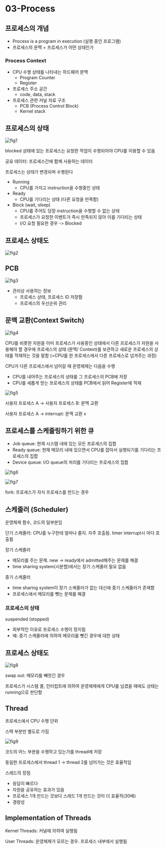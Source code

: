 # 03-Process
## 프로세스의 개념
- Process is a program in execution (실행 중인 프로그램)
- 프로세스의 문맥 = 프로세스가 어떤 상태인가
### Process Context
- CPU 수행 상태를 나타내는 하드웨어 문맥
  - Program Counter
  - Register
- 프로세스 주소 공간
  - code, data, stack
- 프로세스 관련 커널 자료 구조
  - PCB (Process Control Block)
  - Kernel stack
## 프로세스의 상태

![fig1](./img/03-Fig1.png)

blocked 상태에 있는 프로세스는 요청한 작업이 수행되어야 CPU를 이용할 수 있음

공유 데이터: 프로세스간에 함께 사용하는 데이터

프로세스는 상태가 변경되며 수행된다
- Running
  - CPU를 가지고 instruction을 수행중인 상태
- Ready
  - CPU를 기다리는 상태 (다른 요청을 만족함)
- Block (wait, sleep)
  - CPU를 주어도 당장 instruction을 수행할 수 없는 상태
  - 프로세스가 요청한 이벤트가 즉시 만족되지 않아 이를 기다리는 상태
  - I/O 요청 필요한 경우 -> Blocked
## 프로세스 상태도

![fig2](./img/03-Fig2.png)

## PCB

![fig3](./img/03-Fig3.png)

- 관리상 사용하는 정보
  - 프로세스 상태, 프로세스 ID 저장함
  - 프로세스의 우선순위 관리
## 문맥 교환(Context Switch)
![fig4](./img/03-Fig4.png)

CPU를 비롯한 자원을 이미 프로세스가 사용중인 상태에서 다른 프로세스가 자원을 사용해야 할 경우에 프로세스의 상태 (문맥/ Context)를 보관하고 새로운 프로세스의 상태를 적재하는 것을 말함 (=CPU를 한 프로세스에서 다른 프로세스로 넘겨주는 과정)

CPU가 다른 프로세스에서 넘어갈 때 운영체제는 다음을 수행 
- CPU를 내어주는 프로세스의 상태를 그 프로세스의 PCB에 저장
- CPU를 새롭게 얻는 프로세스의 상태를 PCB에서 읽어 Register에 적재

![fig5](./img/03-Fig5.png)

사용자 프로세스 A -> 사용자 프로세스 B: 문맥 교환

사용자 프로세스 A -> interrupt: 문맥 교환 x

## 프로세스를 스케줄링하기 위한 큐
- Job queue: 현재 시스템 내에 있는 모든 프로세스의 집합
- Ready queue: 현재 메모리 내에 있으면서 CPU를 잡아서 실행되기를 기다리는 프로세스의 집합
- Device queue: I/O queue의 처리를 기다리는 프로세스의 집합

![fig6](./img/03-Fig6.png)

![fig7](./img/03-Fig7.png)

fork: 프로세스가 자식 프로세스를 만드는 경우
## 스케줄러 (Scheduler)
운영체제 함수, 코드의 일부분임

단기 스케줄러: CPU를 누구한테 얼마나 줄지. 자주 호출됨. timer interrupt시 마다 호출됨

장기 스케줄러
- 메모리를 주는 문제. new -> ready에서 admitted해주는 문제를 해결
- time sharing system(시분할)에서는 장기 스케줄러 필요 없음

중기 스케줄러
- time sharing system이 장기 스케줄러가 없는 대신에 중기 스케줄러가 존재함
- 프로세스에서 메모리를 뺏는 문제를 해결

### 프로세스의 상태
suspended (stopped)
- 외부적인 이유로 프로세스 수행이 정지됨
- 예: 중기 스케줄러에 의하여 메모리를 뺏긴 경우에 대한 상태

## 프로세스 상태도

![fig8](./img/03-Fig8.png)

swap out: 메모리를 빼앗긴 경우

프로세스가 시스템 콜, 인터럽트에 의하여 운영체제에게 CPU를 넘겼을 때에도 상태는 running으로 판단함
## Thread

프로세스에서 CPU 수행 단위

스택 부분만 별도로 가짐

![fig9](./img/03-Fig9.png)

코드의 어느 부분을 수행하고 있는가를 thread에 저장

동일한 프로세스에서 thread 1 -> thread 2를 넘어가는 것은 효율적임

스레드의 장점
- 응답이 빠르다
- 자원을 공유하는 효과가 있음
- 프로세스 1개 만드는 것보다 스레드 1개 만드는 것이 더 효율적(30배)
- 경량성
  
## Implementation of Threads

Kernel Threads: 커널에 의하여 실행됨

User Threads: 운영체제가 모르는 경우. 프로세스 내부에서 실행됨
